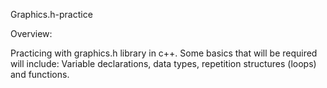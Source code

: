 Graphics.h-practice

Overview:

Practicing with graphics.h library in c++. Some basics that will be required will include: Variable declarations, data types, repetition structures (loops) and functions.
